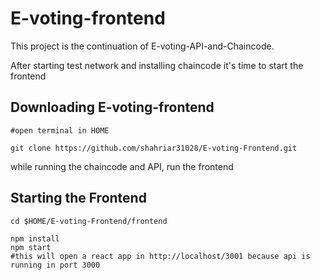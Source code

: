 # E-voting-frontend

This project is the continuation of E-voting-API-and-Chaincode.

After starting test network and installing chaincode it's time to start the frontend 


## Downloading E-voting-frontend
    
    #open terminal in HOME

    git clone https://github.com/shahriar31028/E-voting-Frontend.git 


while running the chaincode and API, run the frontend

## Starting the Frontend 
    cd $HOME/E-voting-Frontend/frontend
    
    npm install
    npm start
    #this will open a react app in http://localhost/3001 because api is running in port 3000
    
    
